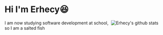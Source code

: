 
# Hi I'm Erhecy😆
<img align="right" src="https://github-readme-stats.vercel.app/api?username=ERHECY" alt="Erhecy's github stats"/>
I am now studying software development at school, so I am a salted fish
